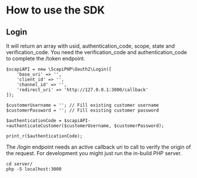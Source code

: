 # How to use the SDK

## Login

It will return an array with usid, authentication_code, scope, state and verification_code. You need the verification_code and authentication_code to complete the /token endpoint.

```phpt
$scapiAPI = new \ScapiPHP\Oauth2\Login([
    'base_uri' => '',
    'client_id' => '',
    'channel_id' => '',
    'redirect_uri' => 'http://127.0.0.1:3000/callback'
]);

$customerUsername = ''; // Fill existing customer username
$customerPassword = ''; // Fill existing customer password

$authenticationCode = $scapiAPI->authenticateCustomer($customerUsername, $customerPassword);

print_r($authenticationCode);
```

The _/login_ endpoint needs an active callback uri to call to verify the origin of the request. For development you might just run the in-build PHP server.

```shell
cd server/
php -S localhost:3000
```

